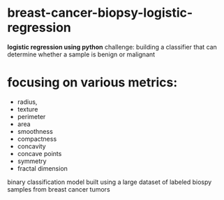 # breast-cancer-biopsy-logistic-regression

**logistic regression using python**
challenge: building a classifier that can determine whether a sample is benign or malignant

# focusing on various metrics:
- radius, 
- texture
- perimeter
- area
- smoothness
- compactness
- concavity
- concave points
- symmetry
- fractal dimension

binary classification model built using a large dataset of labeled biospy samples from breast cancer tumors
